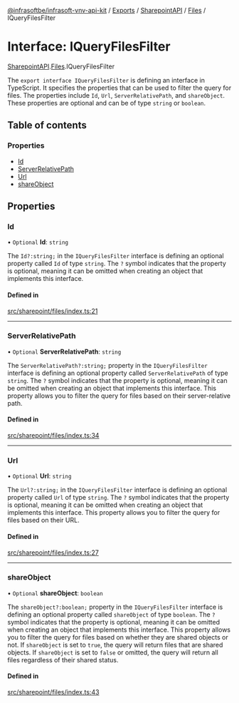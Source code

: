 [@infrasoftbe/infrasoft-vnv-api-kit](../README.md) / [Exports](../modules.md) / [SharepointAPI](../modules/SharepointAPI.md) / [Files](../modules/SharepointAPI.Files.md) / IQueryFilesFilter

# Interface: IQueryFilesFilter

[SharepointAPI](../modules/SharepointAPI.md).[Files](../modules/SharepointAPI.Files.md).IQueryFilesFilter

The `export interface IQueryFilesFilter` is defining an interface in TypeScript. It specifies the
properties that can be used to filter the query for files. The properties include `Id`, `Url`,
`ServerRelativePath`, and `shareObject`. These properties are optional and can be of type `string`
or `boolean`.

## Table of contents

### Properties

- [Id](SharepointAPI.Files.IQueryFilesFilter.md#id)
- [ServerRelativePath](SharepointAPI.Files.IQueryFilesFilter.md#serverrelativepath)
- [Url](SharepointAPI.Files.IQueryFilesFilter.md#url)
- [shareObject](SharepointAPI.Files.IQueryFilesFilter.md#shareobject)

## Properties

### Id

• `Optional` **Id**: `string`

The `Id?:string;` in the `IQueryFilesFilter` interface is defining an optional property called
`Id` of type `string`. The `?` symbol indicates that the property is optional, meaning it can be
omitted when creating an object that implements this interface.

#### Defined in

[src/sharepoint/files/index.ts:21](https://github.com/infrasoftbe/Infrasoft-vnv-api-kit/blob/783d42b/src/sharepoint/files/index.ts#L21)

___

### ServerRelativePath

• `Optional` **ServerRelativePath**: `string`

The `ServerRelativePath?:string;` property in the `IQueryFilesFilter` interface is defining an
optional property called `ServerRelativePath` of type `string`. The `?` symbol indicates that the
property is optional, meaning it can be omitted when creating an object that implements this
interface. This property allows you to filter the query for files based on their server-relative
path.

#### Defined in

[src/sharepoint/files/index.ts:34](https://github.com/infrasoftbe/Infrasoft-vnv-api-kit/blob/783d42b/src/sharepoint/files/index.ts#L34)

___

### Url

• `Optional` **Url**: `string`

The `Url?:string;` in the `IQueryFilesFilter` interface is defining an optional property called
`Url` of type `string`. The `?` symbol indicates that the property is optional, meaning it can be
omitted when creating an object that implements this interface. This property allows you to filter
the query for files based on their URL.

#### Defined in

[src/sharepoint/files/index.ts:27](https://github.com/infrasoftbe/Infrasoft-vnv-api-kit/blob/783d42b/src/sharepoint/files/index.ts#L27)

___

### shareObject

• `Optional` **shareObject**: `boolean`

The `shareObject?:boolean;` property in the `IQueryFilesFilter` interface is defining an optional
property called `shareObject` of type `boolean`. The `?` symbol indicates that the property is
optional, meaning it can be omitted when creating an object that implements this interface. This
property allows you to filter the query for files based on whether they are shared objects or not.
If `shareObject` is set to `true`, the query will return files that are shared objects. If
`shareObject` is set to `false` or omitted, the query will return all files regardless of their
shared status.

#### Defined in

[src/sharepoint/files/index.ts:43](https://github.com/infrasoftbe/Infrasoft-vnv-api-kit/blob/783d42b/src/sharepoint/files/index.ts#L43)

